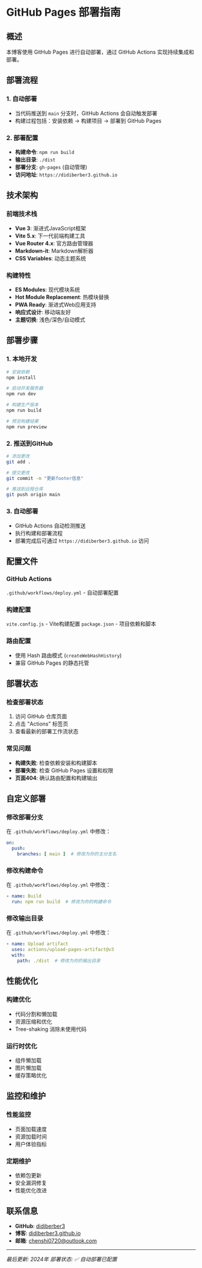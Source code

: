 # GitHub Pages 部署指南

## 概述

本博客使用 GitHub Pages 进行自动部署，通过 GitHub Actions 实现持续集成和部署。

## 部署流程

### 1. 自动部署
- 当代码推送到 `main` 分支时，GitHub Actions 会自动触发部署
- 构建过程包括：安装依赖 → 构建项目 → 部署到 GitHub Pages

### 2. 部署配置
- **构建命令**: `npm run build`
- **输出目录**: `./dist`
- **部署分支**: `gh-pages` (自动管理)
- **访问地址**: `https://didiberber3.github.io`

## 技术架构

### 前端技术栈
- **Vue 3**: 渐进式JavaScript框架
- **Vite 5.x**: 下一代前端构建工具
- **Vue Router 4.x**: 官方路由管理器
- **Markdown-it**: Markdown解析器
- **CSS Variables**: 动态主题系统

### 构建特性
- **ES Modules**: 现代模块系统
- **Hot Module Replacement**: 热模块替换
- **PWA Ready**: 渐进式Web应用支持
- **响应式设计**: 移动端友好
- **主题切换**: 浅色/深色/自动模式

## 部署步骤

### 1. 本地开发
```bash
# 安装依赖
npm install

# 启动开发服务器
npm run dev

# 构建生产版本
npm run build

# 预览构建结果
npm run preview
```

### 2. 推送到GitHub
```bash
# 添加更改
git add .

# 提交更改
git commit -m "更新footer信息"

# 推送到远程仓库
git push origin main
```

### 3. 自动部署
- GitHub Actions 自动检测推送
- 执行构建和部署流程
- 部署完成后可通过 `https://didiberber3.github.io` 访问

## 配置文件

### GitHub Actions
`.github/workflows/deploy.yml` - 自动部署配置

### 构建配置
`vite.config.js` - Vite构建配置
`package.json` - 项目依赖和脚本

### 路由配置
- 使用 Hash 路由模式 (`createWebHashHistory`)
- 兼容 GitHub Pages 的静态托管

## 部署状态

### 检查部署状态
1. 访问 GitHub 仓库页面
2. 点击 "Actions" 标签页
3. 查看最新的部署工作流状态

### 常见问题
- **构建失败**: 检查依赖安装和构建脚本
- **部署失败**: 检查 GitHub Pages 设置和权限
- **页面404**: 确认路由配置和构建输出

## 自定义部署

### 修改部署分支
在 `.github/workflows/deploy.yml` 中修改：
```yaml
on:
  push:
    branches: [ main ]  # 修改为你的主分支名
```

### 修改构建命令
在 `.github/workflows/deploy.yml` 中修改：
```yaml
- name: Build
  run: npm run build  # 修改为你的构建命令
```

### 修改输出目录
在 `.github/workflows/deploy.yml` 中修改：
```yaml
- name: Upload artifact
  uses: actions/upload-pages-artifact@v3
  with:
    path: ./dist  # 修改为你的输出目录
```

## 性能优化

### 构建优化
- 代码分割和懒加载
- 资源压缩和优化
- Tree-shaking 消除未使用代码

### 运行时优化
- 组件懒加载
- 图片懒加载
- 缓存策略优化

## 监控和维护

### 性能监控
- 页面加载速度
- 资源加载时间
- 用户体验指标

### 定期维护
- 依赖包更新
- 安全漏洞修复
- 性能优化改进

## 联系信息

- **GitHub**: [didiberber3](https://github.com/didiberber3)
- **博客**: [didiberber3.github.io](https://didiberber3.github.io)
- **邮箱**: chenshi0720@outlook.com

---

*最后更新: 2024年*
*部署状态: ✅ 自动部署已配置*
